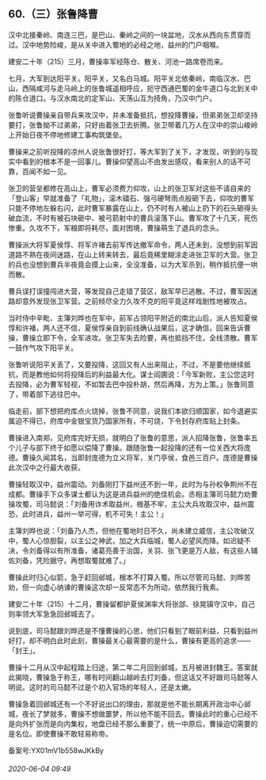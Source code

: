 ## 60.（三）张鲁降曹
汉中北接秦岭、南连三巴，是巴山、秦岭之间的一块盆地，汉水从西向东贯穿而过。汉中地势险峻，是从关中进入蜀地的必经之地，益州的门户咽喉。



建安二十年（215）三月，曹操率军经陈仓、散关、河池一路席卷而来。



七月，大军到达阳平关。阳平关，又名白马城。阳平关北依秦岭，南临汉水、巴山，西隔咸河与走马岭上的张鲁城遥相呼应，扼守西通巴蜀的金牛道口与北到关中的陈仓道口。与汉水南北的定军山、天荡山互为掎角，乃汉中门户。



张鲁听说曹操亲自带兵来攻汉中，并未准备抵抗，想投降曹操，但弟弟张卫却坚持要打，张鲁拗不过弟弟，只好由着张卫去折腾。张卫带着几万人在汉中的崇山峻岭上开始日夜不停地修建工事构筑堡垒。



曹操来之前听投降的凉州人说张鲁很好打，等大军到了关下，才发现，听到的与现实中看到的根本不是一回事儿。曹操仰望高山不由发出感叹，看来别人的话不可靠，百闻不如一见。



张卫的营垒都修在高山上，曹军必须费力仰攻，山上的张卫军对这些不请自来的「登山客」早就准备了「礼物」，滚木礌石、强弓硬弩雨点般砸下去，仰攻的曹军只能不停地左躲右闪，此时曹军暴露在山上，仍不时有人被山上扔下的石头砸得头破血流，不时有被石块砸中、被弓箭射中的曹兵滚落下山。曹军攻了十几天，死伤惨重。久攻不下，军粮即将耗尽，面对困境，曹操萌生了退兵的念头。



曹操派大将军夏侯惇、将军许褚去前军传达撤军命令，两人还未到，没想到前军因道路不熟在夜间迷路，在山上转来转去，最后竟稀里糊涂走进张卫军的大营。张卫的兵也没想到曹兵半夜竟会摸上山来，全没准备，以为大军杀到，稍作抵抗便一哄而散。



曹兵误打误撞闯进大营，等发现自己走错了营区，敌军早已逃散。不过，曹军因迷路却意外发现张卫军营。之前倾尽全力久攻不克的阳平竟这样戏剧性地被攻占。



当时侍中辛毗、主簿刘晔也在军中，前军占领阳平附近的南北山后，派人告知夏侯惇和许褚，两人还不信，夏侯惇亲自到前线确认战果后，这才确信，回来告诉曹操，曹操立即下令，全军进攻。张卫军失去险要，再也抵挡不住，全线溃散。曹军一鼓作气攻下阳平关。



张鲁听说阳平关丢了，又要投降，这回又有人出来阻止，不过，不是要他继续抵抗，而是教他如何将投降后的利益最大化。谋士阎圃说：「今军新败，主公您这时去投降，必为曹军轻视，不如暂去巴中投朴胡，然后再降，方为上策。」张鲁同意了，带着部下逃往巴中。



临走前，部下想把府库点火烧掉，张鲁不同意，说我们本欲归顺国家，如今退避实属迫不得已，府库中金银宝货乃国家所有，不可烧，下令封存府库贴上封条。



曹操进入南郑，见府库完好无损，就明白了张鲁的意思，派人招降张鲁，张鲁率五个儿子与部下终于如愿以偿降了曹操。跟随张鲁一起投降的还有一位关西大将庞德。曹操久闻其名，当即封庞德为立义将军，关门亭侯，食邑三百户。庞德是曹操此次汉中之行最大收获。



曹操轻取汉中，益州震动。刘备刚打下益州还不到一年，此时为与孙权争荆州不在成都。曹操手下众多谋士都认为这是进兵益州的绝佳机会。丞相主簿司马懿力劝曹操攻蜀，司马懿说：「刘备用诈术取益州，根基不牢，主公大兵攻取汉中，益州震恐，此时进兵，益州一举可得，机不可失！主公！」



主簿刘晔也说：「刘备乃人杰，但他在蜀地时日不久，尚未建立威信，主公攻破汉中，蜀人心惊胆裂，以主公之神武，加之大兵临城，蜀人必望风而降。如迟疑不决，令刘备得以有所准备，诸葛亮善于治国，关羽、张飞更是万人敌，有这些人辅佐刘备，凭险据守。再想取蜀就难了。」



曹操此时归心似箭，急于赶回邺城，根本不打算入蜀。所以尽管司马懿、刘晔苦劝，但一向虚心纳谏的曹操这次却一反常态不为所动，依然我行我素。



建安二十年（215）十二月，曹操留都护夏侯渊率大将张郃、徐晃镇守汉中，自己则率领大军急急回邺城去了。



说到底，司马懿跟刘晔还是不懂曹操的心思，他们只看到了眼前利益，只看到益州好打，却不明白此时此刻，曹操最关心最需要的是什么，曹操有更高的追求——「封王」。



曹操十二月从汉中起程踏上归途，第二年二月回到邺城，五月被进封魏王。答案就此揭晓，曹操急于称王，哪有时间翻山越岭去打刘备，但这话又不好跟司马懿等人明说。这时的司马懿不过是个初入官场的年轻人，还是太嫩。



曹操急着回邺城还有一个不好说出口的理由，那就是他不能长期离开政治中心邺城，夜长了梦就多，曹操不想做噩梦，所以他不能不回去。曹操此时的重心已经不是向外扩张而是向内集权，地盘已经不那么重要了，统一中原后，曹操迫切需要的是名位。即使曹操不敢轻易称帝。



备案号:YX01mV1b558wJKkBy


###### 2020-06-04 09:49
